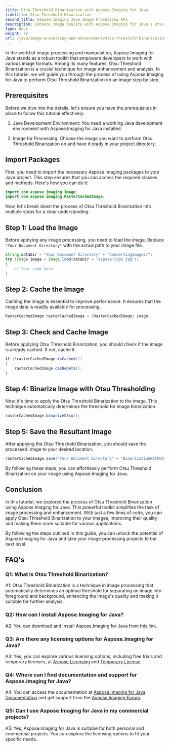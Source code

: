```yaml
---
title: Otsu Threshold Binarization with Aspose.Imaging for Java
linktitle: Otsu Threshold Binarization
second_title: Aspose.Imaging Java Image Processing API
description: Enhance image quality with Aspose.Imaging for Java's Otsu Threshold Binarization. Follow our step-by-step guide for image processing excellence.
type: docs
weight: 22
url: /java/image-processing-and-enhancement/otsu-threshold-binarization/
---
```

In the world of image processing and manipulation, Aspose.Imaging for Java stands as a robust toolkit that empowers developers to work with various image formats. Among its many features, Otsu Threshold Binarization is a crucial technique for image enhancement and analysis. In this tutorial, we will guide you through the process of using Aspose.Imaging for Java to perform Otsu Threshold Binarization on an image step by step.

## Prerequisites

Before we dive into the details, let's ensure you have the prerequisites in place to follow this tutorial effectively:

1. Java Development Environment: You need a working Java development environment with Aspose.Imaging for Java installed.

2. Image for Processing: Choose the image you want to perform Otsu Threshold Binarization on and have it ready in your project directory.

## Import Packages

First, you need to import the necessary Aspose.Imaging packages to your Java project. This step ensures that you can access the required classes and methods. Here's how you can do it:

```java
import com.aspose.imaging.Image;
import com.aspose.imaging.RasterCachedImage;
```

Now, let's break down the process of Otsu Threshold Binarization into multiple steps for a clear understanding.

## Step 1: Load the Image


Before applying any image processing, you need to load the image. Replace `"Your Document Directory"` with the actual path to your image file. 

```java
String dataDir = "Your Document Directory" + "ConvertingImages/";
try (Image image = Image.load(dataDir + "aspose-logo.jpg"))
{
    // Your code here
}
```

## Step 2: Cache the Image

Caching the image is essential to improve performance. It ensures that the image data is readily available for processing.

```java
RasterCachedImage rasterCachedImage = (RasterCachedImage) image;
```

## Step 3: Check and Cache Image

Before applying Otsu Threshold Binarization, you should check if the image is already cached. If not, cache it.

```java
if (!rasterCachedImage.isCached())
{
    rasterCachedImage.cacheData();
}
```

## Step 4: Binarize Image with Otsu Thresholding

Now, it's time to apply the Otsu Threshold Binarization to the image. This technique automatically determines the threshold for image binarization.

```java
rasterCachedImage.binarizeOtsu();
```

## Step 5: Save the Resultant Image

After applying the Otsu Threshold Binarization, you should save the processed image to your desired location.

```java
rasterCachedImage.save("Your Document Directory" + "BinarizationWithOtsuThreshold_out.jpg");
```

By following these steps, you can effortlessly perform Otsu Threshold Binarization on your image using Aspose.Imaging for Java.

## Conclusion

In this tutorial, we explored the process of Otsu Threshold Binarization using Aspose.Imaging for Java. This powerful toolkit simplifies the task of image processing and enhancement. With just a few lines of code, you can apply Otsu Threshold Binarization to your images, improving their quality and making them more suitable for various applications.

By following the steps outlined in this guide, you can unlock the potential of Aspose.Imaging for Java and take your image processing projects to the next level.

## FAQ's

### Q1: What is Otsu Threshold Binarization?

A1: Otsu Threshold Binarization is a technique in image processing that automatically determines an optimal threshold for separating an image into foreground and background, enhancing the image's quality and making it suitable for further analysis.

### Q2: How can I install Aspose.Imaging for Java?

A2: You can download and install Aspose.Imaging for Java from [this link](https://releases.aspose.com/imaging/java/).

### Q3: Are there any licensing options for Aspose.Imaging for Java?

A3: Yes, you can explore various licensing options, including free trials and temporary licenses, at [Aspose Licensing](https://purchase.aspose.com/buy) and [Temporary License](https://purchase.aspose.com/temporary-license/).

### Q4: Where can I find documentation and support for Aspose.Imaging for Java?

A4: You can access the documentation at [Aspose.Imaging for Java Documentation](https://reference.aspose.com/imaging/java/) and get support from the [Aspose.Imaging Forum](https://forum.aspose.com/).

### Q5: Can I use Aspose.Imaging for Java in my commercial projects?

A5: Yes, Aspose.Imaging for Java is suitable for both personal and commercial projects. You can explore the licensing options to fit your specific needs.
